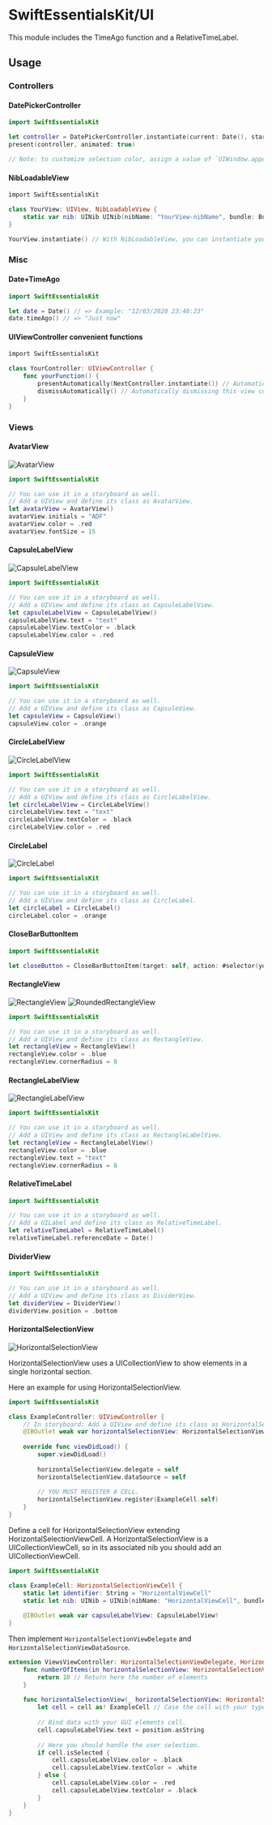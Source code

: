 # SwiftEssentialsKit/UI

This module includes the TimeAgo function and a RelativeTimeLabel.

## Usage

### Controllers

#### DatePickerController

```swift
import SwiftEssentialsKit

let controller = DatePickerController.instantiate(current: Date(), start: Date(), end: Date())
present(controller, animated: true)

// Note: to customize selection color, assign a value of `UIWindow.appearance().tintColor`
```

#### NibLoadableView

```swift
ìmport SwiftEssentialsKit

class YourView: UIView, NibLoadableView {
    static var nib: UINib UINib(nibName: "YourView-nibName", bundle: Bundle(for: YourView.swift))
}

YourView.instantiate() // With NibLoadableView, you can instantiate your view from dot notation.
```

### Misc

#### Date+TimeAgo
```swift
import SwiftEssentialsKit

let date = Date() // => Example: "12/03/2020 23:40:23"
date.timeAgo() // => "Just now"
```

#### UIViewController convenient functions

```swift
ìmport SwiftEssentialsKit

class YourController: UIViewController {
    func yourFunction() {
        presentAutomatically(NextController.instantiate()) // Automatically presenting NextController, handling if it is a UINavigationController or it has a navigationController.
        dismissAutomatically() // Automatically dismissing this view controller
    }
}
```

### Views

#### AvatarView

![AvatarView](./images/avatar_view.png)
```swift
import SwiftEssentialsKit

// You can use it in a storyboard as well.
// Add a UIView and define its class as AvatarView.
let avatarView = AvatarView()
avatarView.initials = "ADF"
avatarView.color = .red
avatarView.fontSize = 15
```

#### CapsuleLabelView

![CapsuleLabelView](./images/capsule_label_view.png)
```swift
import SwiftEssentialsKit

// You can use it in a storyboard as well.
// Add a UIView and define its class as CapsuleLabelView.
let capsuleLabelView = CapsuleLabelView()
capsuleLabelView.text = "text"
capsuleLabelView.textColor = .black
capsuleLabelView.color = .red
```

#### CapsuleView

![CapsuleView](./images/capsule_view.png)
```swift
import SwiftEssentialsKit

// You can use it in a storyboard as well.
// Add a UIView and define its class as CapsuleView.
let capsuleView = CapsuleView()
capsuleView.color = .orange
```

#### CircleLabelView

![CircleLabelView](./images/circle_label_view.png)
```swift
import SwiftEssentialsKit

// You can use it in a storyboard as well.
// Add a UIView and define its class as CircleLabelView.
let circleLabelView = CircleLabelView()
circleLabelView.text = "text"
circleLabelView.textColor = .black
circleLabelView.color = .red
```

#### CircleLabel

![CircleLabel](./images/circle_view.png)
```swift
import SwiftEssentialsKit

// You can use it in a storyboard as well.
// Add a UIView and define its class as CircleLabel.
let circleLabel = CircleLabel()
circleLabel.color = .orange
```

#### CloseBarButtonItem

```swift
import SwiftEssentialsKit

let closeButton = CloseBarButtonItem(target: self, action: #selector(yourFunction)) 
```

#### RectangleView

![RectangleView](./images/rectangle_view.png)
![RoundedRectangleView](./images/rounded_rectangle_view.png)

```swift
import SwiftEssentialsKit

// You can use it in a storyboard as well.
// Add a UIView and define its class as RectangleView.
let rectangleView = RectangleView()
rectangleView.color = .blue
rectangleView.cornerRadius = 8
```

#### RectangleLabelView

![RectangleLabelView](./images/rectangle_label_view.png)

```swift
import SwiftEssentialsKit

// You can use it in a storyboard as well.
// Add a UIView and define its class as RectangleLabelView.
let rectangleView = RectangleLabelView()
rectangleView.color = .blue
rectangleView.text = "text"
rectangleView.cornerRadius = 8
```

#### RelativeTimeLabel

```swift
import SwiftEssentialsKit

// You can use it in a storyboard as well.
// Add a UILabel and define its class as RelativeTimeLabel.
let relativeTimeLabel = RelativeTimeLabel()
relativeTimeLabel.referenceDate = Date()
```

#### DividerView

```swift
import SwiftEssentialsKit

// You can use it in a storyboard as well.
// Add a UIView and define its class as DividerView.
let dividerView = DividerView()
dividerView.position = .bottom
```

#### HorizontalSelectionView

![HorizontalSelectionView](./images/horizontal_selection_view.png)

HorizontalSelectionView uses a UICollectionView to show elements in a single horizontal section.

Here an example for using HorizontalSelectionView.

```swift
import SwiftEssentialsKit

class ExampleController: UIViewController {
    // In storyboard: Add a UIView and define its class as HorizontalSelectionView.
    @IBOutlet weak var horizontalSelectionView: HorizontalSelectionView!
    
    override func viewDidLoad() {
        super.viewDidLoad()
        
        horizontalSelectionView.delegate = self
        horizontalSelectionView.dataSource = self
        
        // YOU MUST REGISTER A CELL.
        horizontalSelectionView.register(ExampleCell.self)
    }
}
```

Define a cell for HorizontalSelectionView extending HorizontalSelectionViewCell. 
A HorizontalSelectionView is a UICollectionViewCell, so in its associated nib you should add an UICollectionViewCell.

```swift
import SwiftEssentialsKit

class ExampleCell: HorizontalSelectionViewCell {
    static let identifier: String = "HorizontalViewCell"
    static let nib: UINib = UINib(nibName: "HorizontalViewCell", bundle: Bundle.main)
    
    @IBOutlet weak var capsuleLabelView: CapsuleLabelView!
}
```

Then implement `HorizontalSelectionViewDelegate` and `HorizontalSelectionViewDataSource`.

```swift
extension ViewsViewController: HorizontalSelectionViewDelegate, HorizontalSelectionViewDataSource {
    func numberOfItems(in horizontalSelectionView: HorizontalSelectionView) -> Int {
        return 10 // Return here the number of elements
    }
    
    func horizontalSelectionView(_ horizontalSelectionView: HorizontalSelectionView, cell: HorizontalSelectionViewCell, atPosition position: Int) {
        let cell = cell as! ExampleCell // Case the cell with your type cell (in the example: ExampleCell)
        
        // Bind data with your GUI elements cell.
        cell.capsuleLabelView.text = position.asString
        
        // Here you should handle the user selection. 
        if cell.isSelected {
            cell.capsuleLabelView.color = .black
            cell.capsuleLabelView.textColor = .white
        } else {
            cell.capsuleLabelView.color = .red
            cell.capsuleLabelView.textColor = .black
        }
    }
}
```
